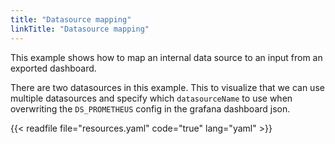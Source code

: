 ```yaml
---
title: "Datasource mapping"
linkTitle: "Datasource mapping"
---
```


This example shows how to map an internal data source to an input from an exported dashboard.

There are two datasources in this example.
This to visualize that we can use multiple datasources and specify which `datasourceName` to use when overwriting the `DS_PROMETHEUS` config in the grafana dashboard json.

{{< readfile file="resources.yaml" code="true" lang="yaml" >}}
